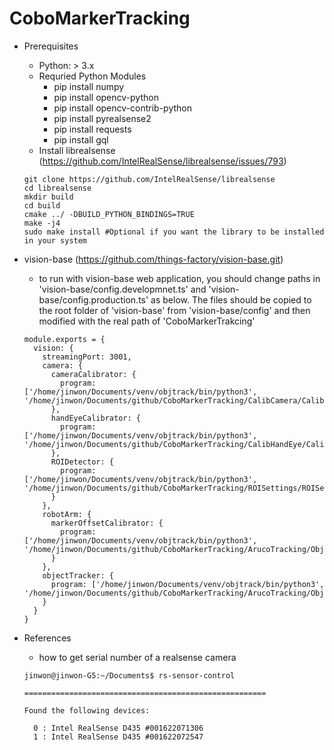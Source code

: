 # CoboMarkerTracking

- Prerequisites
  - Python: > 3.x
  - Requried Python Modules
    - pip install numpy
    - pip install opencv-python
    - pip install opencv-contrib-python
    - pip install pyrealsense2
    - pip install requests
    - pip install gql
  - Install librealsense (https://github.com/IntelRealSense/librealsense/issues/793)
  ```
  git clone https://github.com/IntelRealSense/librealsense
  cd librealsense
  mkdir build
  cd build
  cmake ../ -DBUILD_PYTHON_BINDINGS=TRUE
  make -j4
  sudo make install #Optional if you want the library to be installed in your system
  ```

- vision-base (https://github.com/things-factory/vision-base.git)
  - to run with vision-base web application, you should change paths in 'vision-base/config.developmnet.ts' and 'vision-base/config.production.ts' as below.
  The files should be copied to the root folder of 'vision-base' from 'vision-base/config' and then modified with the real path of 'CoboMarkerTrakcing'
  ```
  module.exports = {
    vision: {
      streamingPort: 3001,
      camera: {
        cameraCalibrator: {
          program: ['/home/jinwon/Documents/venv/objtrack/bin/python3', '/home/jinwon/Documents/github/CoboMarkerTracking/CalibCamera/CalibCameraEngine.py']
        },
        handEyeCalibrator: {
          program: ['/home/jinwon/Documents/venv/objtrack/bin/python3', '/home/jinwon/Documents/github/CoboMarkerTracking/CalibHandEye/CalibHandEyeEngine.py']
        },
        ROIDetector: {
          program: ['/home/jinwon/Documents/venv/objtrack/bin/python3', '/home/jinwon/Documents/github/CoboMarkerTracking/ROISettings/ROISettingsEngine.py']
        }
      },
      robotArm: {
        markerOffsetCalibrator: {
          program: ['/home/jinwon/Documents/venv/objtrack/bin/python3', '/home/jinwon/Documents/github/CoboMarkerTracking/ArucoTracking/ObjectTrackingEngine.py']
        }
      },
      objectTracker: {
        program: ['/home/jinwon/Documents/venv/objtrack/bin/python3', '/home/jinwon/Documents/github/CoboMarkerTracking/ArucoTracking/ObjectTrackingEngine.py']
      }
    }
  }
  ```


- References
  - how to get serial number of a realsense camera
  ```
  jinwon@jinwon-G5:~/Documents$ rs-sensor-control

  ======================================================

  Found the following devices:

    0 : Intel RealSense D435 #001622071306
    1 : Intel RealSense D435 #001622072547
  ```
